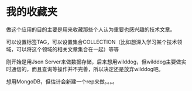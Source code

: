 # 我的收藏夹
做这个应用的目的主要是用来收藏那些个人认为重要也感兴趣的技术文章。

可以设置标签TAG，可以设置集合COLLECTION（比如想深入学习某个技术领域，可以将这个领域的相关文章集合在一起）等等

刚开始是用Json Server来做数据存储，后来想用wilddog，但wilddog主要做实时通信的，而且查询等操作并不完善，所以决定还是放弃wilddog吧。

想用MongoDB，但估计会新建一个rep来做。。。。